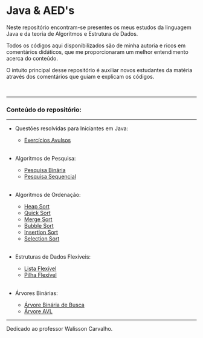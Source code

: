 # Java & AED's

Neste repositório encontram-se presentes os meus estudos da linguagem Java e da teoria de Algoritmos e Estrutura de Dados.

Todos os códigos aqui disponibilizados são de minha autoria e ricos em comentários didáticos, que me proporcionaram um melhor entendimento acerca do conteúdo.

O intuito principal desse repositório é auxiliar novos estudantes da matéria através dos comentários que guiam e explicam os códigos.

<br>


---
### **Conteúdo do repositório:**
---

 - Questões resolvidas para Iniciantes em Java:
    - [Exercícios Avulsos](./A99Avulsos/)
    <br><br>
 - Algoritmos de Pesquisa:
    - [Pesquisa Binária](./A01Pesquisa/Binaria.java)
    - [Pesquisa Sequencial](./A01Pesquisa/Sequencial.java)
    <br><br>
  
 - Algoritmos de Ordenação:
    - [Heap Sort](./A02Sorting/Heap.java)
    - [Quick Sort](./A02Sorting/Quick.java)
    - [Merge Sort](./A02Sorting/Merge.java)
    - [Bubble Sort](./A02Sorting/Bubble.java)
    - [Insertion Sort](./A02Sorting/Insertion.java)
    - [Selection Sort](./A02Sorting/Selection.java)
    <br><br>

 - Estruturas de Dados Flexíveis:
    - [Lista Flexível](./A03EstruturasDeDados/Flexiveis/Lista/)
    - [Pilha Flexível](./A03EstruturasDeDados/Flexiveis/Pilha/)
    <br><br>
   
 - Árvores Binárias:
   - [Árvore Binária de Busca](./A04ArvoresBinarias/Arvore/)
   - [Árvore AVL](./A04ArvoresBinarias/ArvoreAVL/)
---

Dedicado ao professor Walisson Carvalho.